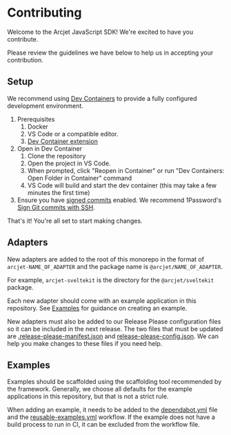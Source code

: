 # Contributing

Welcome to the Arcjet JavaScript SDK! We're excited to have you contribute.

Please review the guidelines we have below to help us in accepting your
contribution.

## Setup

We recommend using [Dev
Containers](https://code.visualstudio.com/docs/devcontainers/containers) to
provide a fully configured development environment.

1. Prerequisites
   1. Docker
   2. VS Code or a compatible editor.
   3. [Dev Container
      extension](https://marketplace.visualstudio.com/items?itemName=ms-vscode-remote.remote-containers)
2. Open in Dev Container
   1. Clone the repository
   2. Open the project in VS Code.
   3. When prompted, click "Reopen in Container" or run "Dev Containers: Open
      Folder in Container" command
   4. VS Code will build and start the dev container (this may take a few
      minutes the first time)
3. Ensure you have [signed commits](https://docs.github.com/en/authentication/managing-commit-signature-verification/signing-commits) enabled. We recommend 1Password's [Sign Git commits with SSH](https://developer.1password.com/docs/ssh/git-commit-signing/).

That's it! You're all set to start making changes.

## Adapters

New adapters are added to the root of this monorepo in the format of
`arcjet-NAME_OF_ADAPTER` and the package name is `@arcjet/NAME_OF_ADAPTER`.

For example, `arcjet-sveltekit` is the directory for the `@arcjet/sveltekit`
package.

Each new adapter should come with an example application in this repository. See
[Examples](#examples) for guidance on creating an example.

New adapters must also be added to our Release Please configuration files so it
can be included in the next release. The two files that must be updated are
[.release-please-manifest.json](./.github/.release-please-manifest.json) and
[release-please-config.json](./.github/release-please-config.json). We can help
you make changes to these files if you need help.

## Examples

Examples should be scaffolded using the scaffolding tool recommended by the
framework. Generally, we choose all defaults for the example applications in
this repository, but that is not a strict rule.

When adding an example, it needs to be added to the
[dependabot.yml](./.github/dependabot.yml) file and the
[reusable-examples.yml](./.github/workflows/reusable-examples.yml) workflow. If
the example does not have a build process to run in CI, it can be excluded from
the workflow file.
